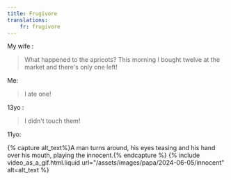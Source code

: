 ```yaml
---
title: Frugivore
translations:
    fr: frugivore
---
```


My wife :

> What happened to the apricots? This morning I bought twelve at the market and there's only one left!

Me:

> I ate one!

13yo :

> I didn't touch them!

11yo:

{% capture alt_text%}A man turns around, his eyes teasing and his hand over his mouth, playing the innocent.{% endcapture %} {% include video_as_a_gif.html.liquid
url="/assets/images/papa/2024-06-05/innocent"
alt=alt_text
%}
